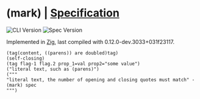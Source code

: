 # (mark) | [Specification](SPECIFICATION.md)

![CLI Version](https://img.shields.io/badge/(mark)%20CLI-0.1.0-brightgreen)
![Spec Version](https://img.shields.io/badge/Spec-0.1.0-blue)

Implemented in [Zig](https://ziglang.org/), last compiled with 0.12.0-dev.3033+031f23117.

```
(tag(content, ((parens)) are doubled)tag)
(self-closing)
(tag flag-1 flag.2 prop_1=val prop2="some value")
("literal text, such as (parens)")
("""
"literal text, the number of opening and closing quotes must match" - (mark) spec
""")
```
